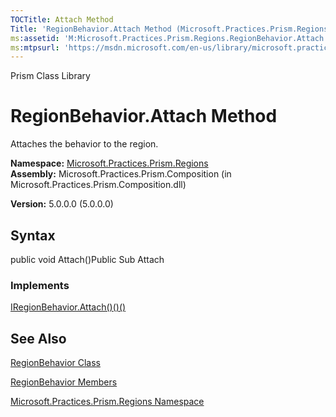 ```yaml
---
TOCTitle: Attach Method
Title: 'RegionBehavior.Attach Method (Microsoft.Practices.Prism.Regions)'
ms:assetid: 'M:Microsoft.Practices.Prism.Regions.RegionBehavior.Attach'
ms:mtpsurl: 'https://msdn.microsoft.com/en-us/library/microsoft.practices.prism.regions.regionbehavior.attach(v=pandp.50)'
---
```


Prism Class Library

RegionBehavior.Attach Method
================================

Attaches the behavior to the region.

**Namespace:** [Microsoft.Practices.Prism.Regions](https://msdn.microsoft.com/library/microsoft.practices.prism.regions)
**Assembly:** Microsoft.Practices.Prism.Composition (in Microsoft.Practices.Prism.Composition.dll)

**Version:** 5.0.0.0 (5.0.0.0)

## Syntax


public void Attach()Public Sub Attach
### Implements

[IRegionBehavior.Attach()()()](https://msdn.microsoft.com/library/microsoft.practices.prism.regions.iregionbehavior.attach)

See Also
--------


[RegionBehavior Class](https://msdn.microsoft.com/library/microsoft.practices.prism.regions.regionbehavior)

[RegionBehavior Members](https://msdn.microsoft.com/allmembers.t:microsoft.practices.prism.regions.regionbehavior)

[Microsoft.Practices.Prism.Regions Namespace](https://msdn.microsoft.com/library/microsoft.practices.prism.regions)
